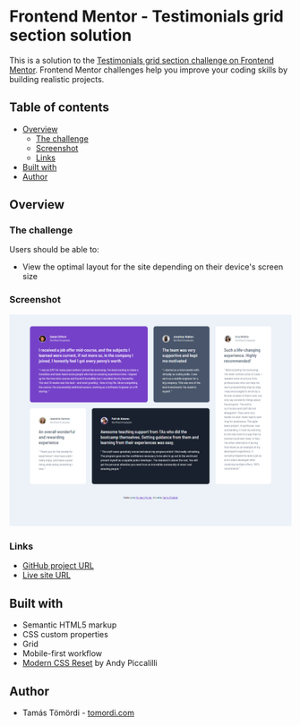 # Frontend Mentor - Testimonials grid section solution

This is a solution to the [Testimonials grid section challenge on Frontend Mentor](https://www.frontendmentor.io/challenges/testimonials-grid-section-Nnw6J7Un7). Frontend Mentor challenges help you improve your coding skills by building realistic projects. 

## Table of contents

- [Overview](#overview)
  - [The challenge](#the-challenge)
  - [Screenshot](#screenshot)
  - [Links](#links)
- [Built with](#built-with)
- [Author](#author)

## Overview

### The challenge

Users should be able to:

- View the optimal layout for the site depending on their device's screen size

### Screenshot

![Screenshot of my solution](./design/screenshot.png)

### Links

- [GitHub project URL](https://github.com/tamastomordi/testimonials-grid-section)
- [Live site URL](https://elegant-turing-788e30.netlify.app/)

## Built with

- Semantic HTML5 markup
- CSS custom properties
- Grid
- Mobile-first workflow
- [Modern CSS Reset](https://github.com/andy-piccalilli/modern-css-reset) by Andy Piccalilli

## Author

- Tamás Tömördi - [tomordi.com](https://www.tomordi.com)
